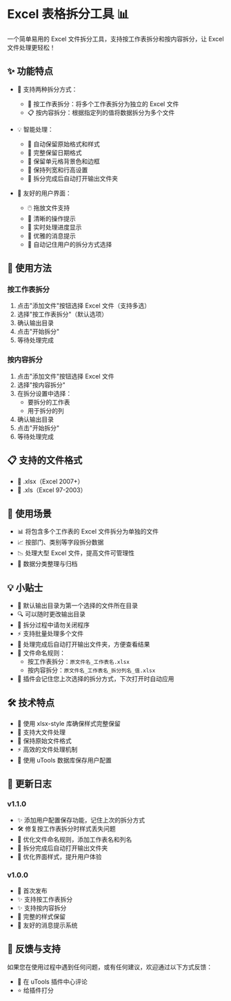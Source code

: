 # Excel 表格拆分工具 📊

一个简单易用的 Excel 文件拆分工具，支持按工作表拆分和按内容拆分，让 Excel 文件处理更轻松！

## ✨ 功能特点

- 🔄 支持两种拆分方式：
  - 📑 按工作表拆分：将多个工作表拆分为独立的 Excel 文件
  - 📋 按内容拆分：根据指定列的值将数据拆分为多个文件

- 💡 智能处理：
  - 🎯 自动保留原始格式和样式
  - 📅 完整保留日期格式
  - 🎨 保留单元格背景色和边框
  - 📐 保持列宽和行高设置
  - 🚀 拆分完成后自动打开输出文件夹

- 👀 友好的用户界面：
  - 🖱️ 拖放文件支持
  - 📝 清晰的操作提示
  - 🚦 实时处理进度显示
  - 💬 优雅的消息提示
  - 💾 自动记住用户的拆分方式选择

## 🚀 使用方法

### 按工作表拆分

1. 点击"添加文件"按钮选择 Excel 文件（支持多选）
2. 选择"按工作表拆分"（默认选项）
3. 确认输出目录
4. 点击"开始拆分"
5. 等待处理完成

### 按内容拆分

1. 点击"添加文件"按钮选择 Excel 文件
2. 选择"按内容拆分"
3. 在拆分设置中选择：
   - 要拆分的工作表
   - 用于拆分的列
4. 确认输出目录
5. 点击"开始拆分"
6. 等待处理完成

## 📋 支持的文件格式

- 📗 .xlsx（Excel 2007+）
- 📕 .xls（Excel 97-2003）

## 🎯 使用场景

- 📊 将包含多个工作表的 Excel 文件拆分为单独的文件
- 📈 按部门、类别等字段拆分数据
- 📉 处理大型 Excel 文件，提高文件可管理性
- 📑 数据分类整理与归档

## 💡 小贴士

- 💾 默认输出目录为第一个选择的文件所在目录
- 🔍 可以随时更改输出目录
- 🚫 拆分过程中请勿关闭程序
- ⚡ 支持批量处理多个文件
- 📂 处理完成后自动打开输出文件夹，方便查看结果
- 📝 文件命名规则：
  - 按工作表拆分：`原文件名_工作表名.xlsx`
  - 按内容拆分：`原文件名_工作表名_拆分列名_值.xlsx`
- 🔄 插件会记住您上次选择的拆分方式，下次打开时自动应用

## 🛠️ 技术特点

- 🎯 使用 xlsx-style 库确保样式完整保留
- 🔄 支持大文件处理
- 💪 保持原始文件格式
- ⚡ 高效的文件处理机制
- 💾 使用 uTools 数据库保存用户配置

## 📝 更新日志

### v1.1.0
- ✨ 添加用户配置保存功能，记住上次的拆分方式
- 🛠️ 修复按工作表拆分时样式丢失问题
- 🔄 优化文件命名规则，添加工作表名和列名
- 📂 拆分完成后自动打开输出文件夹
- 🎨 优化界面样式，提升用户体验

### v1.0.0
- 🎉 首次发布
- ✨ 支持按工作表拆分
- ✨ 支持按内容拆分
- 🎨 完整的样式保留
- 💬 友好的消息提示系统

## 🤝 反馈与支持

如果您在使用过程中遇到任何问题，或有任何建议，欢迎通过以下方式反馈：

- 📮 在 uTools 插件中心评论
- ⭐ 给插件打分 